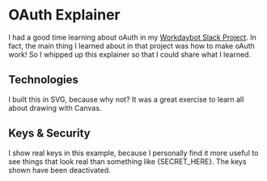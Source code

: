 # OAuth Explainer

I had a good time learning about oAuth in my [Workdaybot Slack Project](https://github.com/juniorbird/workdaybot). In fact, the main thing I learned about in that project was how to make oAuth work! So I whipped up this explainer so that I could share what I learned.

## Technologies

I built this in SVG, because why not? It was a great exercise to learn all about drawing with Canvas.

## Keys & Security

I show real keys in this example, because I personally find it more useful to see things that look real than something like {SECRET_HERE}. The keys shown have been deactivated.
